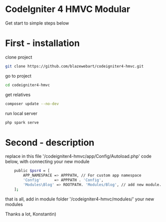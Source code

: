 # CodeIgniter 4 HMVC Modular

Get start to simple steps below

# First - installation

clone project
```sh
git clone https://github.com/blazewebart/codeigniter4-hmvc.git
``` 

go to project
```sh
cd codeigniter4-hmvc
``` 

get relatives 
```sh
composer update --no-dev
``` 

run local server
```sh
php spark serve
``` 

# Second - description

replace in this file '/codeigniter4-hmvc/app/Config/Autoload.php' code below, with connecting your new module 

```sh
    public $psr4 = [
        APP_NAMESPACE => APPPATH, // For custom app namespace
        'Config'      => APPPATH . 'Config',
        'Modules\Blog' => ROOTPATH. 'Modules/Blog', // add new module.
    ];
``` 


that is all, add in module folder '/codeigniter4-hmvc/modules/' your new modules

Thanks a lot, Konstantin)

